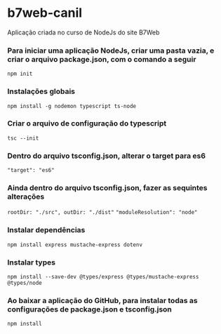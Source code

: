 # b7web-canil
Aplicação criada no curso de NodeJs do site B7Web

### Para iniciar uma aplicação NodeJs, criar uma pasta vazia, e criar o arquivo package.json, com o comando a seguir
`npm init`

### Instalações globais
`npm install -g nodemon typescript ts-node`

### Criar o arquivo de configuração do typescript
`tsc --init`

### Dentro do arquivo tsconfig.json, alterar o target para es6
`"target": "es6"`

### Ainda dentro do arquivo tsconfig.json, fazer as sequintes alterações
`rootDir: "./src", outDir: "./dist"`
`"moduleResolution": "node"`

### Instalar dependências
`npm install express mustache-express dotenv`

### Instalar types
`npm install --save-dev @types/express @types/mustache-express @types/node`

### Ao baixar a aplicação do GitHub, para instalar todas as configurações de package.json e tsconfig.json
`npm install`